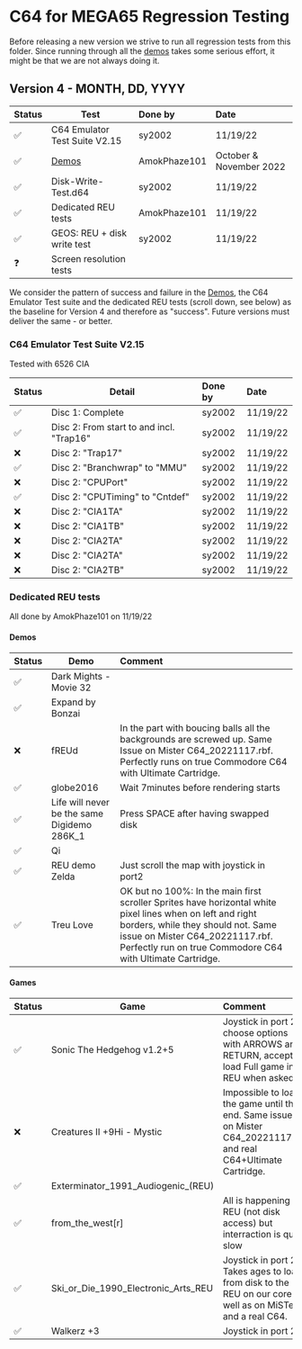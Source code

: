 C64 for MEGA65 Regression Testing
=================================

Before releasing a new version we strive to run all regression tests from
this folder. Since running through all the [demos](demos.md) takes some
serious effort, it might be that we are not always doing it.

Version 4 - MONTH, DD, YYYY
---------------------------

| Status             | Test                                        | Done by                | Date              
|:-------------------|---------------------------------------------|:-----------------------|:--------------------------
| :white_check_mark: | C64 Emulator Test Suite V2.15               | sy2002                 | 11/19/22
| :white_check_mark: | [Demos](demos.md)                           | AmokPhaze101           | October & November 2022
| :white_check_mark: | Disk-Write-Test.d64                         | sy2002                 | 11/19/22
| :white_check_mark: | Dedicated REU tests                         | AmokPhaze101           | 11/19/22
| :white_check_mark: | GEOS: REU + disk write test                 | sy2002                 | 11/19/22
| :question:         | Screen resolution tests                     |                        | 

We consider the pattern of success and failure in the [Demos](demos.md), the C64 Emulator Test suite and the dedicated
REU tests (scroll down, see below) as the baseline for Version 4 and therefore as "success". Future versions must deliver
the same - or better.

### C64 Emulator Test Suite V2.15

Tested with 6526 CIA

| Status             | Detail                                      | Done by                | Date              
|:-------------------|---------------------------------------------|:-----------------------|:--------------------------
| :white_check_mark: | Disc 1: Complete                            | sy2002                 | 11/19/22
| :white_check_mark: | Disc 2: From start to and incl. "Trap16"    | sy2002                 | 11/19/22
| :x:                | Disc 2: "Trap17"                            | sy2002                 | 11/19/22
| :white_check_mark: | Disc 2: "Branchwrap" to  "MMU"              | sy2002                 | 11/19/22
| :x:                | Disc 2: "CPUPort"                           | sy2002                 | 11/19/22
| :white_check_mark: | Disc 2: "CPUTiming" to  "Cntdef"            | sy2002                 | 11/19/22
| :x:                | Disc 2: "CIA1TA"                            | sy2002                 | 11/19/22
| :x:                | Disc 2: "CIA1TB"                            | sy2002                 | 11/19/22
| :x:                | Disc 2: "CIA2TA"                            | sy2002                 | 11/19/22
| :x:                | Disc 2: "CIA2TA"                            | sy2002                 | 11/19/22
| :x:                | Disc 2: "CIA2TB"                            | sy2002                 | 11/19/22

### Dedicated REU tests

All done by AmokPhaze101 on 11/19/22

#### Demos

| Status             | Demo                                        | Comment
|:-------------------|---------------------------------------------|:---------------------------------------------------
| :white_check_mark: | Dark Mights - Movie 32                      | 
| :white_check_mark: | Expand by Bonzai                            | 
| :x:                | fREUd                                       | In the part with boucing balls all the backgrounds are screwed up. Same Issue on Mister C64_20221117.rbf. Perfectly runs on true Commodore C64 with Ultimate Cartridge.
| :white_check_mark: | globe2016                                   | Wait 7minutes before rendering starts
| :white_check_mark: | Life will never be the same Digidemo 286K_1 | Press SPACE after having swapped disk
| :white_check_mark: | Qi                                          | 
| :white_check_mark: | REU demo Zelda                              | Just scroll the map with joystick in port2
| :white_check_mark: | Treu Love                                   | OK but no 100%: In the main first scroller Sprites have horizontal white pixel lines when on left and right borders, while they should not. Same issue on Mister C64_20221117.rbf. Perfectly run on true Commodore C64 with Ultimate Cartridge.

#### Games

| Status             | Game                                        | Comment
|:-------------------|---------------------------------------------|:---------------------------------------------------
| :white_check_mark: | Sonic The Hedgehog v1.2+5                   | Joystick in port 2, choose options with ARROWS and RETURN, accept to load Full game in REU when asked
| :x:                | Creatures II +9Hi - Mystic                  | Impossible to load the game until the end. Same issues on Mister C64_20221117.rbf and real C64+Ultimate Cartridge.
| :white_check_mark: | Exterminator_1991_Audiogenic_(REU)          | 
| :white_check_mark: | from_the_west[r]                            | All is happening in REU (not disk access) but interraction is quite slow
| :white_check_mark: | Ski_or_Die_1990_Electronic_Arts_REU         | Joystick in port 2. Takes ages to load from disk to the REU on our core as well as on MiSTer and a real C64.
| :white_check_mark: | Walkerz +3                                  | Joystick in port 2
